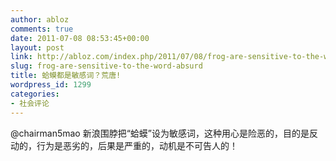 ```yaml
---
author: abloz
comments: true
date: 2011-07-08 08:53:45+00:00
layout: post
link: http://abloz.com/index.php/2011/07/08/frog-are-sensitive-to-the-word-absurd/
slug: frog-are-sensitive-to-the-word-absurd
title: 蛤蟆都是敏感词？荒唐!
wordpress_id: 1299
categories:
- 社会评论
---
```


@chairman5mao 新浪围脖把“蛤蟆”设为敏感词，这种用心是险恶的，目的是反动的，行为是恶劣的，后果是严重的，动机是不可告人的！
